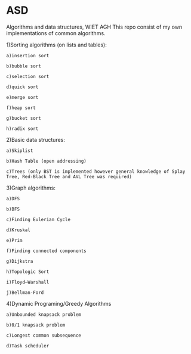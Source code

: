 # ASD
Algorithms and data structures, WIET AGH
This repo consist of my own implementations of common algorithms.

1)Sorting algorithms (on lists and tables):

	a)insertion sort
	
	b)bubble sort
	
	c)selection sort
	
	d)quick sort
	
	e)merge sort
	
	f)heap sort
	
	g)bucket sort
	
	h)radix sort
	
2)Basic data structures:

	a)Skiplist
	
	b)Hash Table (open addressing)
	
 	c)Trees (only BST is implemented however general knowledge of Splay Tree, Red-Black Tree and AVL Tree was required)
	
3)Graph algorithms:

	a)DFS
	
	b)BFS
	
 	c)Finding Eulerian Cycle
	
  	d)Kruskal
	
	e)Prim
	
	f)Finding connected components
	
	g)Dijkstra
	
	h)Topologic Sort
	
	i)Floyd–Warshall
	
	j)Bellman-Ford
	
4)Dynamic Programing/Greedy Algorithms

	a)Unbounded knapsack problem
	
	b)0/1 knapsack problem
	
	c)Longest common subsequence
	
	d)Task scheduler
	

